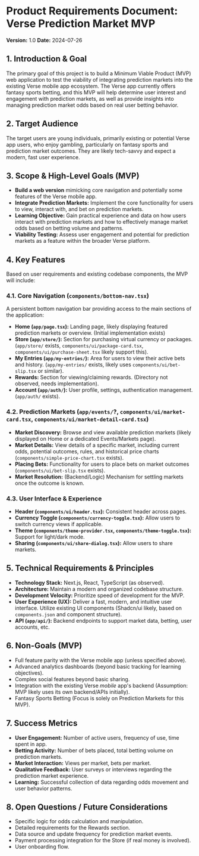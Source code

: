 # Product Requirements Document: Verse Prediction Market MVP

**Version:** 1.0
**Date:** 2024-07-26

## 1. Introduction & Goal

The primary goal of this project is to build a Minimum Viable Product (MVP) web application to test the viability of integrating prediction markets into the existing Verse mobile app ecosystem. The Verse app currently offers fantasy sports betting, and this MVP will help determine user interest and engagement with prediction markets, as well as provide insights into managing prediction market odds based on real user betting behavior.

## 2. Target Audience

The target users are young individuals, primarily existing or potential Verse app users, who enjoy gambling, particularly on fantasy sports and prediction market outcomes. They are likely tech-savvy and expect a modern, fast user experience.

## 3. Scope & High-Level Goals (MVP)

*   **Build a web version** mimicking core navigation and potentially some features of the Verse mobile app.
*   **Integrate Prediction Markets:** Implement the core functionality for users to view, interact with, and bet on prediction markets.
*   **Learning Objective:** Gain practical experience and data on how users interact with prediction markets and how to effectively manage market odds based on betting volume and patterns.
*   **Viability Testing:** Assess user engagement and potential for prediction markets as a feature within the broader Verse platform.

## 4. Key Features

Based on user requirements and existing codebase components, the MVP will include:

### 4.1. Core Navigation (`components/bottom-nav.tsx`)

A persistent bottom navigation bar providing access to the main sections of the application:

*   **Home (`app/page.tsx`):** Landing page, likely displaying featured prediction markets or overview. (Initial implementation exists)
*   **Store (`app/store/`):** Section for purchasing virtual currency or packages. (`app/store/` exists, `components/ui/package-card.tsx`, `components/ui/purchase-sheet.tsx` likely support this).
*   **My Entries (`app/my-entries/`):** Area for users to view their active bets and history. (`app/my-entries/` exists, likely uses `components/ui/bet-slip.tsx` or similar).
*   **Rewards:** Section for viewing/claiming rewards. (Directory not observed, needs implementation).
*   **Account (`app/auth/`):** User profile, settings, authentication management. (`app/auth/` exists).

### 4.2. Prediction Markets (`app/events/`?, `components/ui/market-card.tsx`, `components/ui/market-detail-card.tsx`)

*   **Market Discovery:** Browse and view available prediction markets (likely displayed on Home or a dedicated Events/Markets page).
*   **Market Details:** View details of a specific market, including current odds, potential outcomes, rules, and historical price charts (`components/simple-price-chart.tsx` exists).
*   **Placing Bets:** Functionality for users to place bets on market outcomes (`components/ui/bet-slip.tsx` exists).
*   **Market Resolution:** (Backend/Logic) Mechanism for settling markets once the outcome is known.

### 4.3. User Interface & Experience

*   **Header (`components/ui/header.tsx`):** Consistent header across pages.
*   **Currency Toggle (`components/currency-toggle.tsx`):** Allow users to switch currency views if applicable.
*   **Theme (`components/theme-provider.tsx`, `components/theme-toggle.tsx`):** Support for light/dark mode.
*   **Sharing (`components/ui/share-dialog.tsx`):** Allow users to share markets.

## 5. Technical Requirements & Principles

*   **Technology Stack:** Next.js, React, TypeScript (as observed).
*   **Architecture:** Maintain a modern and organized codebase structure.
*   **Development Velocity:** Prioritize speed of development for the MVP.
*   **User Experience (UX):** Deliver a fast, modern, and intuitive user interface. Utilize existing UI components (Shadcn/ui likely, based on `components.json` and component structure).
*   **API (`app/api/`):** Backend endpoints to support market data, betting, user accounts, etc.

## 6. Non-Goals (MVP)

*   Full feature parity with the Verse mobile app (unless specified above).
*   Advanced analytics dashboards (beyond basic tracking for learning objectives).
*   Complex social features beyond basic sharing.
*   Integration with the existing Verse *mobile* app's backend (Assumption: MVP likely uses its own backend/APIs initially).
*   Fantasy Sports Betting (Focus is solely on Prediction Markets for this MVP).

## 7. Success Metrics

*   **User Engagement:** Number of active users, frequency of use, time spent in app.
*   **Betting Activity:** Number of bets placed, total betting volume on prediction markets.
*   **Market Interaction:** Views per market, bets per market.
*   **Qualitative Feedback:** User surveys or interviews regarding the prediction market experience.
*   **Learning:** Successful collection of data regarding odds movement and user behavior patterns.

## 8. Open Questions / Future Considerations

*   Specific logic for odds calculation and manipulation.
*   Detailed requirements for the Rewards section.
*   Data source and update frequency for prediction market events.
*   Payment processing integration for the Store (if real money is involved).
*   User onboarding flow. 